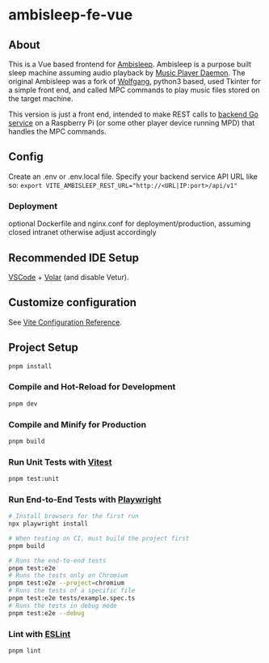 # ambisleep-fe-vue

## About
This is a Vue based frontend  for [Ambisleep](https://github.com/enwave64/ambisleep). Ambisleep is a purpose built sleep machine assuming audio playback by [Music Player Daemon](https://www.musicpd.org/). The original Ambisleep was a fork of [Wolfgang](https://github.com/daed/wolfgang), python3 based, used Tkinter for a simple front end, and called MPC commands to play music files stored on the target machine.

This version is just a front end, intended to make REST calls to [backend Go service](https://github.com/enwave64/go-home-auto/blob/main/restapi) on a Raspberry Pi (or some other player device running MPD) that handles the MPC commands.

## Config

Create an .env or .env.local file. Specify your backend service API URL like so: 
`export VITE_AMBISLEEP_REST_URL="http://<URL|IP:port>/api/v1"`

### Deployment
optional Dockerfile and nginx.conf for deployment/production, assuming closed intranet
otherwise adjust accordingly


## Recommended IDE Setup

[VSCode](https://code.visualstudio.com/) + [Volar](https://marketplace.visualstudio.com/items?itemName=Vue.volar) (and disable Vetur).

## Customize configuration

See [Vite Configuration Reference](https://vitejs.dev/config/).

## Project Setup

```sh
pnpm install
```

### Compile and Hot-Reload for Development

```sh
pnpm dev
```

### Compile and Minify for Production

```sh
pnpm build
```

### Run Unit Tests with [Vitest](https://vitest.dev/)

```sh
pnpm test:unit
```

### Run End-to-End Tests with [Playwright](https://playwright.dev)

```sh
# Install browsers for the first run
npx playwright install

# When testing on CI, must build the project first
pnpm build

# Runs the end-to-end tests
pnpm test:e2e
# Runs the tests only on Chromium
pnpm test:e2e --project=chromium
# Runs the tests of a specific file
pnpm test:e2e tests/example.spec.ts
# Runs the tests in debug mode
pnpm test:e2e --debug
```

### Lint with [ESLint](https://eslint.org/)

```sh
pnpm lint
```
